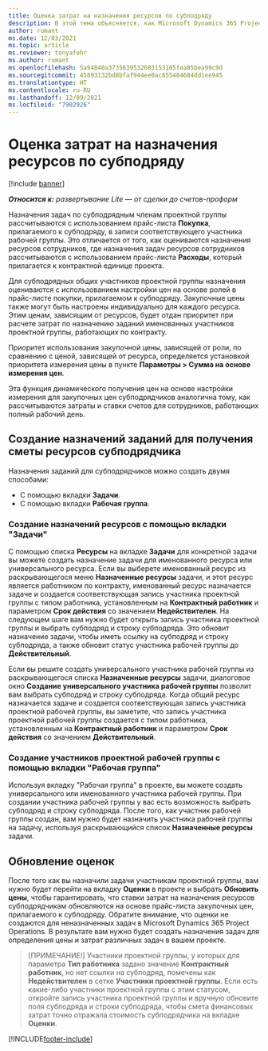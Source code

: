 ```yaml
---
title: Оценка затрат на назначения ресурсов по субподряду
description: В этой тема объясняется, как Microsoft Dynamics 365 Project Operations рассчитывает смету назначений субподрядных ресурсов.
author: rumant
ms.date: 12/03/2021
ms.topic: article
ms.reviewer: tonyafehr
ms.author: rumant
ms.openlocfilehash: 5a94840a3735639532683153105fea85bea99c9d
ms.sourcegitcommit: 45893132bd8bfaf944ee0ac855484684dd1ee945
ms.translationtype: HT
ms.contentlocale: ru-RU
ms.lasthandoff: 12/09/2021
ms.locfileid: "7902926"
---
```

# <a name="cost-estimation-of-subcontracted-resource-assignments"></a>Оценка затрат на назначения ресурсов по субподряду

[!include [banner](../../includes/dataverse-preview.md)]

_**Относится к:** развертывание Lite — от сделки до счетов-проформ_

Назначения задач по субподрядным членам проектной группы рассчитываются с использованием прайс-листа **Покупка**, прилагаемого к субподряду, в записи соответствующего участника рабочей группы. Это отличается от того, как оцениваются назначения ресурсов сотрудников, где назначения задач ресурсов сотрудников рассчитываются с использованием прайс-листа **Расходы**, который прилагается к контрактной единице проекта. 

Для субподрядных общих участников проектной группы назначения оцениваются с использованием настройки цен на основе ролей в прайс-листе покупки, прилагаемом к субподряду. Закупочные цены также могут быть настроены индивидуально для каждого ресурса. Этим ценам, зависящим от ресурсов, будет отдан приоритет при расчете затрат по назначению заданий именованных участников проектной группы, работающих по контракту. 

Приоритет использования закупочной цены, зависящей от роли, по сравнению с ценой, зависящей от ресурса, определяется установкой приоритета измерения цены в пункте **Параметры > Сумма на основе измерения цен**.

Эта функция динамического получения цен на основе настройки измерения для закупочных цен субподрядчиков аналогична тому, как рассчитываются затраты и ставки счетов для сотрудников, работающих полный рабочий день. 

## <a name="creating-task-assignments-for-getting-cost-estimates-of-subcontractor-resources"></a>Создание назначений заданий для получения сметы ресурсов субподрядчика

Назначения заданий для субподрядчиков можно создать двумя способами: 
- С помощью вкладки **Задачи**.
- С помощью вкладки **Рабочая группа**.

### <a name="creating-resources-assignments-using-the-tasks-tab"></a>Создание назначений ресурсов с помощью вкладки "Задачи"
С помощью списка **Ресурсы** на вкладке **Задачи** для конкретной задачи вы можете создать назначение задачи для именованного ресурса или универсального ресурса. Если вы выберете именованный ресурс из раскрывающегося меню **Назначенные ресурсы** задачи, и этот ресурс является работником по контракту, именованный ресурс назначается задаче и создается соответствующая запись участника проектной группы с типом работника, установленным на **Контрактный работник** и параметром **Срок действия** со значением **Недействителен**. На следующем шаге вам нужно будет открыть запись участника проектной группы и выбрать субподряд и строку субподряда. Это обновит назначение задачи, чтобы иметь ссылку на субподряд и строку субподряда, а также обновит статус участника рабочей группы до **Действительный**.

Если вы решите создать универсального участника рабочей группы из раскрывающегося списка **Назначенные ресурсы** задачи, диалоговое окно **Создание универсального участника рабочей группы** позволит вам выбрать субподряд и строку субподряда. Когда общий ресурс назначается задаче и создается соответствующая запись участника проектной рабочей группы, вы заметите, что запись участника проектной рабочей группы создается с типом работника, установленным на **Контрактный работник** и параметром **Срок действия** со значением **Действительный**.

### <a name="creating-project-team-members-using-the-team-tab"></a>Создание участников проектной рабочей группы с помощью вкладки "Рабочая группа"
Используя вкладку "Рабочая группа" в проекте, вы можете создать универсального или именованного участника рабочей группы. При создании участника рабочей группы у вас есть возможность выбрать субподряд и строку субподряда. После того, как участник рабочей группы создан, вам нужно будет назначить участника рабочей группы на задачу, используя раскрывающийся список **Назначенные ресурсы** задачи. 

## <a name="updating-estimates"></a>Обновление оценок
После того как вы назначили задачи участникам проектной группы, вам нужно будет перейти на вкладку **Оценки** в проекте и выбрать **Обновить цены**, чтобы гарантировать, что ставки затрат на назначения ресурсов субподрядчикам обновляются на основе прайс-листа закупочных цен, прилагаемого к субподряду. Обратите внимание, что оценки не создаются для неназначенных задач в Microsoft Dynamics 365 Project Operations. В результате вам нужно будет создать назначения задач для определения цены и затрат различных задач в вашем проекте. 

> [ПРИМЕЧАНИЕ!] Участники проектной группы, у которых для параметра **Тип работника** задано значение **Контрактный работник**, но нет ссылки на субподряд, помечены как **Недействителен** в сетке **Участники проектной группы**. Если есть какие-либо участники проектной группы с этим статусом, откройте запись участника проектной группы и вручную обновите поля субподряда и строки субподряда, чтобы смета финансовых затрат точно отражала стоимость субподрядчика на вкладке **Оценки**. 


[!INCLUDE[footer-include](../../includes/footer-banner.md)]
